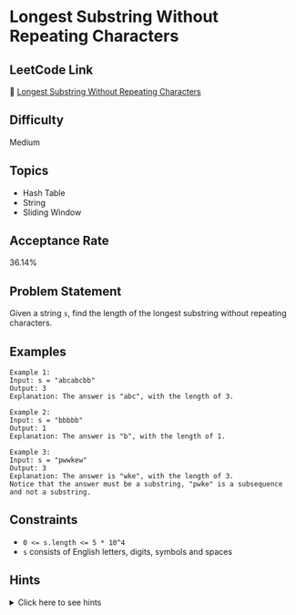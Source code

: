 # Longest Substring Without Repeating Characters

## LeetCode Link
🔗 [Longest Substring Without Repeating Characters](https://leetcode.com/problems/longest-substring-without-repeating-characters)

## Difficulty
Medium

## Topics
- Hash Table
- String
- Sliding Window

## Acceptance Rate
36.14%

## Problem Statement
Given a string `s`, find the length of the longest substring without repeating characters.

## Examples
```
Example 1:
Input: s = "abcabcbb"
Output: 3
Explanation: The answer is "abc", with the length of 3.

Example 2:
Input: s = "bbbbb"
Output: 1
Explanation: The answer is "b", with the length of 1.

Example 3:
Input: s = "pwwkew"
Output: 3
Explanation: The answer is "wke", with the length of 3.
Notice that the answer must be a substring, "pwke" is a subsequence and not a substring.
```

## Constraints
- `0 <= s.length <= 5 * 10^4`
- `s` consists of English letters, digits, symbols and spaces

## Hints
<details>
<summary>Click here to see hints</summary>

1. Use a sliding window approach with two pointers
2. Keep track of characters in the current window using a hash set
3. When you find a repeating character, shrink the window from the left
4. Update the maximum length whenever you find a valid window

</details>
